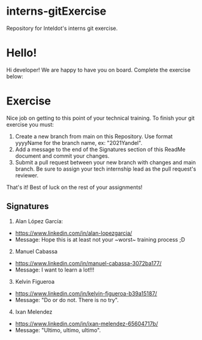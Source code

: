 # interns-gitExercise
Repository for Inteldot's interns git exercise.

# Hello!
Hi developer!
We are happy to have you on board. Complete the exercise below:

# Exercise
Nice job on getting to this point of your technical training.  To finish your git exercise you must:
1. Create a new branch from main on this Repository. Use format yyyyName for the branch name, ex: "2021Yandel".
2. Add a message to the end of the Signatures section of this ReadMe document and commit your changes.
3. Submit a pull request between your new branch with changes and main branch. Be sure to assign your tech internship lead as the pull request's reviewer.

That's it! Best of luck on the rest of your assignments!

## Signatures
1. Alan López García:
* https://www.linkedin.com/in/alan-lopezgarcia/
* Message: Hope this is at least not your ~worst~ training process ;D
2. Manuel Cabassa
* https://www.linkedin.com/in/manuel-cabassa-3072ba177/
* Message: I want to learn a lot!!!
3. Kelvin Figueroa
* https://www.linkedin.com/in/kelvin-figueroa-b39a15187/
* Message: "Do or do not. There is no try".
4. Ixan Melendez
* https://www.linkedin.com/in/ixan-melendez-65604717b/
* Message: "Ultimo, ultimo, ultimo".
